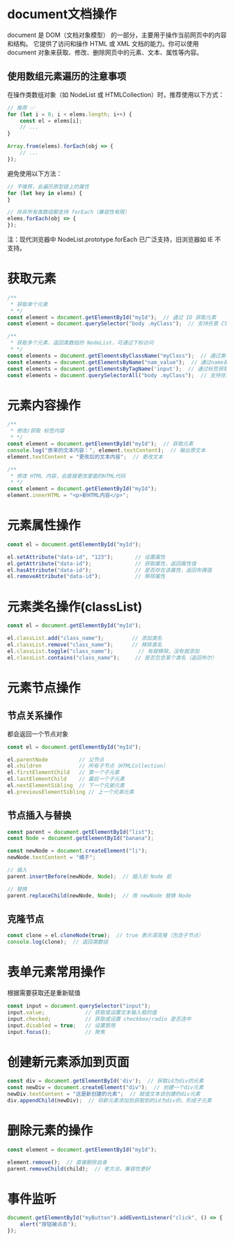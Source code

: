# document文档操作

document 是 DOM（文档对象模型） 的一部分，主要用于操作当前网页中的内容和结构。
它提供了访问和操作 HTML 或 XML 文档的能力。你可以使用 document 对象来获取、修改、删除网页中的元素、文本、属性等内容。

## 使用数组元素遍历的注意事项

在操作类数组对象（如 NodeList 或 HTMLCollection）时，推荐使用以下方式：

```javascript
// 推荐 ✅
for (let i = 0; i < elems.length; i++) {
    const el = elems[i];
    // ...
}

Array.from(elems).forEach(obj => {
    // ...
});
```

避免使用以下方法：

```javascript
// 不推荐，会遍历原型链上的属性
for (let key in elems) {
}

// 并非所有类数组都支持 forEach（兼容性有限）
elems.forEach(obj => {
});  
```

注：现代浏览器中 NodeList.prototype.forEach 已广泛支持，旧浏览器如 IE 不支持。

# 获取元素

```javascript
/**
 * 获取单个元素
 * */
const element = document.getElementById("myId");  // 通过 ID 获取元素
const element = document.querySelector("body .myClass");  // 支持任意 CSS 选择器

/**
 * 获取多个元素，返回类数组的 NodeList，可通过下标访问
 * */
const elements = document.getElementsByClassName("myClass");  // 通过类名获取多个元素
const elements = document.getElementsByName("nam_value");  // 通过name属性获取多个元素，常用于表单的input
const elements = document.getElementsByTagName('input');  // 通过标签获取多个元素
const elements = document.querySelectorAll("body .myClass");  // 支持任意 CSS 选择器
```

# 元素内容操作

```javascript
/**
 * 修改/获取 标签内容
 * */
const element = document.getElementById("myId");  // 获取元素
console.log("原来的文本内容：", element.textContent);  // 输出原文本
element.textContent = "更改后的文本内容";  // 更改文本

/**
 * 修改 HTML 内容，会直接更改里面的HTML代码
 * */
const element = document.getElementById("myId");
element.innerHTML = "<p>新HTML内容</p>";
```

# 元素属性操作

```javascript
const el = document.getElementById("myId");

el.setAttribute("data-id", "123");       // 设置属性
el.getAttribute("data-id");              // 获取属性，返回属性值
el.hasAttribute("data-id");              // 是否存在该属性，返回布偶值
el.removeAttribute("data-id");           // 移除属性
```

# 元素类名操作(classList)

```javascript
const el = document.getElementById("myId");

el.classList.add("class_name");         // 添加类名
el.classList.remove("class_name");      // 移除类名
el.classList.toggle("class_name");        // 有就移除，没有就添加
el.classList.contains("class_name");     // 是否包含某个类名（返回布尔）
```

# 元素节点操作

## 节点关系操作

都会返回一个节点对象

```javascript
const el = document.getElementById("myId");

el.parentNode          // 父节点
el.children            // 所有子节点（HTMLCollection）
el.firstElementChild   // 第一个子元素
el.lastElementChild    // 最后一个子元素
el.nextElementSibling  // 下一个兄弟元素
el.previousElementSibling // 上一个兄弟元素
```

## 节点插入与替换

```javascript
const parent = document.getElementById("list");
const Node = document.getElementById("banana");

const newNode = document.createElement("li");
newNode.textContent = "橘子";

// 插入
parent.insertBefore(newNode, Node);  // 插入到 Node 前

// 替换
parent.replaceChild(newNode, Node);  // 用 newNode 替换 Node
```

## 克隆节点

```javascript
const clone = el.cloneNode(true);  // true 表示深克隆（包含子节点）
console.log(clone);  // 返回类数组
```

# 表单元素常用操作

根据需要获取还是重新赋值

```javascript
const input = document.querySelector("input");
input.value;             // 获取或设置文本输入框的值
input.checked;           // 获取或设置 checkbox/radio 是否选中
input.disabled = true;   // 设置禁用
input.focus();           // 聚焦
```

# 创建新元素添加到页面

```javascript
const div = document.getElementById('div');  // 获取id为div的元素
const newDiv = document.createElement("div");  // 创建一个div元素
newDiv.textContent = "这是新创建的元素";  // 赋值文本该创建的div元素
div.appendChild(newDiv);  // 将新元素添加到获取到的id为div的，形成子元素
```

# 删除元素的操作

```javascript
const element = document.getElementById("myId");

element.remove();  // 直接删除自身
parent.removeChild(child);  // 老方法，兼容性更好
```

# 事件监听

```javascript
document.getElementById("myButton").addEventListener("click", () => {
    alert("按钮被点击");
});
```
